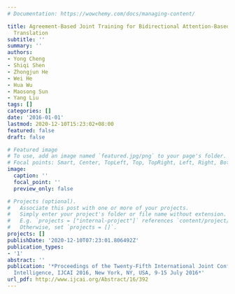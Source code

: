 ```yaml
---
# Documentation: https://wowchemy.com/docs/managing-content/

title: Agreement-Based Joint Training for Bidirectional Attention-Based Neural Machine
  Translation
subtitle: ''
summary: ''
authors:
- Yong Cheng
- Shiqi Shen
- Zhongjun He
- Wei He
- Hua Wu
- Maosong Sun
- Yang Liu
tags: []
categories: []
date: '2016-01-01'
lastmod: 2020-12-10T15:23:02+08:00
featured: false
draft: false

# Featured image
# To use, add an image named `featured.jpg/png` to your page's folder.
# Focal points: Smart, Center, TopLeft, Top, TopRight, Left, Right, BottomLeft, Bottom, BottomRight.
image:
  caption: ''
  focal_point: ''
  preview_only: false

# Projects (optional).
#   Associate this post with one or more of your projects.
#   Simply enter your project's folder or file name without extension.
#   E.g. `projects = ["internal-project"]` references `content/project/deep-learning/index.md`.
#   Otherwise, set `projects = []`.
projects: []
publishDate: '2020-12-10T07:23:01.806492Z'
publication_types:
- '1'
abstract: ''
publication: '*Proceedings of the Twenty-Fifth International Joint Conference on Artificial
  Intelligence, IJCAI 2016, New York, NY, USA, 9-15 July 2016*'
url_pdf: http://www.ijcai.org/Abstract/16/392
---
```

